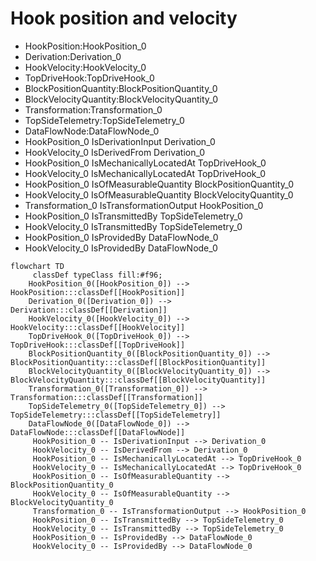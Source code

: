 # Hook position and velocity
- HookPosition:HookPosition_0
- Derivation:Derivation_0
- HookVelocity:HookVelocity_0
- TopDriveHook:TopDriveHook_0
- BlockPositionQuantity:BlockPositionQuantity_0
- BlockVelocityQuantity:BlockVelocityQuantity_0
- Transformation:Transformation_0
- TopSideTelemetry:TopSideTelemetry_0
- DataFlowNode:DataFlowNode_0
- HookPosition_0 IsDerivationInput Derivation_0
- HookVelocity_0 IsDerivedFrom Derivation_0
- HookPosition_0 IsMechanicallyLocatedAt TopDriveHook_0
- HookVelocity_0 IsMechanicallyLocatedAt TopDriveHook_0
- HookPosition_0 IsOfMeasurableQuantity BlockPositionQuantity_0
- HookVelocity_0 IsOfMeasurableQuantity BlockVelocityQuantity_0
- Transformation_0 IsTransformationOutput HookPosition_0
- HookPosition_0 IsTransmittedBy TopSideTelemetry_0
- HookVelocity_0 IsTransmittedBy TopSideTelemetry_0
- HookPosition_0 IsProvidedBy DataFlowNode_0
- HookVelocity_0 IsProvidedBy DataFlowNode_0
```mermaid
flowchart TD
	 classDef typeClass fill:#f96;
	HookPosition_0([HookPosition_0]) --> HookPosition:::classDef[[HookPosition]]
	Derivation_0([Derivation_0]) --> Derivation:::classDef[[Derivation]]
	HookVelocity_0([HookVelocity_0]) --> HookVelocity:::classDef[[HookVelocity]]
	TopDriveHook_0([TopDriveHook_0]) --> TopDriveHook:::classDef[[TopDriveHook]]
	BlockPositionQuantity_0([BlockPositionQuantity_0]) --> BlockPositionQuantity:::classDef[[BlockPositionQuantity]]
	BlockVelocityQuantity_0([BlockVelocityQuantity_0]) --> BlockVelocityQuantity:::classDef[[BlockVelocityQuantity]]
	Transformation_0([Transformation_0]) --> Transformation:::classDef[[Transformation]]
	TopSideTelemetry_0([TopSideTelemetry_0]) --> TopSideTelemetry:::classDef[[TopSideTelemetry]]
	DataFlowNode_0([DataFlowNode_0]) --> DataFlowNode:::classDef[[DataFlowNode]]
	 HookPosition_0 -- IsDerivationInput --> Derivation_0 
	 HookVelocity_0 -- IsDerivedFrom --> Derivation_0 
	 HookPosition_0 -- IsMechanicallyLocatedAt --> TopDriveHook_0 
	 HookVelocity_0 -- IsMechanicallyLocatedAt --> TopDriveHook_0 
	 HookPosition_0 -- IsOfMeasurableQuantity --> BlockPositionQuantity_0 
	 HookVelocity_0 -- IsOfMeasurableQuantity --> BlockVelocityQuantity_0 
	 Transformation_0 -- IsTransformationOutput --> HookPosition_0 
	 HookPosition_0 -- IsTransmittedBy --> TopSideTelemetry_0 
	 HookVelocity_0 -- IsTransmittedBy --> TopSideTelemetry_0 
	 HookPosition_0 -- IsProvidedBy --> DataFlowNode_0 
	 HookVelocity_0 -- IsProvidedBy --> DataFlowNode_0 
```
